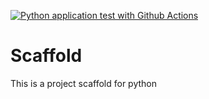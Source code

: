 [![Python application test with Github Actions](https://github.com/bgmarketing1982/Scaffold/actions/workflows/main.yml/badge.svg)](https://github.com/bgmarketing1982/Scaffold/actions/workflows/main.yml)

# Scaffold
This is a project scaffold for python
